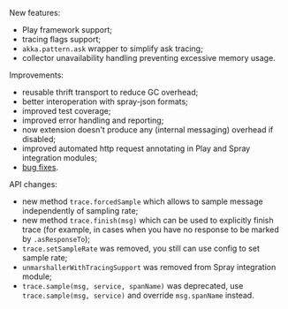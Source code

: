 New features:

* Play framework support;
* tracing flags support;
* `akka.pattern.ask` wrapper to simplify ask tracing;
* collector unavailability handling preventing excessive memory usage.

Improvements:
* reusable thrift transport to reduce GC overhead;
* better interoperation with spray-json formats;
* improved test coverage;
* improved error handling and reporting;
* now extension doesn't produce any (internal messaging) overhead if disabled;
* improved automated http request annotating in Play and Spray integration modules;
* [bug fixes](https://github.com/levkhomich/akka-tracing/issues?labels=bug&milestone=4&page=1&state=closed).


API changes:

* new method `trace.forcedSample` which allows to sample message independently of sampling rate;
* new method `trace.finish(msg)` which can be used to explicitly finish trace (for example, in cases when you have no response to be marked by `.asResponseTo`);
* `trace.setSampleRate` was removed, you still can use config to set sample rate;
* `unmarshallerWithTracingSupport` was removed from Spray integration module;
* `trace.sample(msg, service, spanName)` was deprecated, use `trace.sample(msg, service)` and override `msg.spanName` instead.
